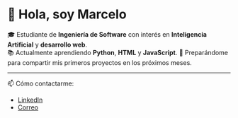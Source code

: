# 👋 Hola, soy Marcelo

🎓 Estudiante de **Ingeniería de Software** con interés en **Inteligencia Artificial** y **desarrollo web**.  
📚 Actualmente aprendiendo **Python**, **HTML** y **JavaScript**. 
🚀 Preparándome para compartir mis primeros proyectos en los próximos meses.

---
📫 Cómo contactarme:  
- [LinkedIn](linkedin.com/in/marcelo-terán-alvarado-a546ab37a)
- [Correo](marcelo.teran29@gmail.com)
